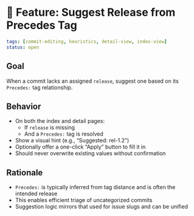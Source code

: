 # 📎 Feature: Suggest Release from Precedes Tag

```yaml
tags: [commit-editing, heuristics, detail-view, index-view]
status: open
```

## Goal

When a commit lacks an assigned `release`, suggest one based on its `Precedes:` tag relationship.

## Behavior

- On both the index and detail pages:
  - If `release` is missing
  - And a `Precedes:` tag is resolved
- Show a visual hint (e.g., “Suggested: rel-1.2”)
- Optionally offer a one-click “Apply” button to fill it in
- Should never overwrite existing values without confirmation

## Rationale

- `Precedes:` is typically inferred from tag distance and is often the intended release
- This enables efficient triage of uncategorized commits
- Suggestion logic mirrors that used for issue slugs and can be unified
